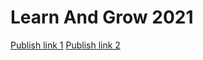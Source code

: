 # Learn And Grow 2021

[Publish link 1](https://learnandgrowdemo.herokuapp.com/)
[Publish link 2](https://hungry-jones-a2c3b4.netlify.app/)

